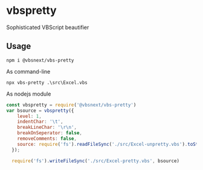 # vbspretty
Sophisticated VBScript beautifier 
## Usage

```shell
npm i @vbsnext/vbs-pretty
```
As command-line

```shell
npx vbs-pretty .\src\Excel.vbs
```

As nodejs module

```js
const vbspretty = require('@vbsnext/vbs-pretty')
var bsource = vbspretty({
    level: 1,
    indentChar: '\t',
    breakLineChar: '\r\n',
    breakOnSeperator: false,
    removeComments: false,
    source: require('fs').readFileSync('./src/Excel-unpretty.vbs').toString()
  });

  require('fs').writeFileSync('./src/Excel-pretty.vbs', bsource)
```